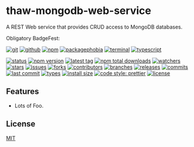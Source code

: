 # thaw-mongodb-web-service
A REST Web service that provides CRUD access to MongoDB databases.

Obligatory BadgeFest:

[![git][git-badge-image]][git-url]
[![github][github-badge-image]][github-url]
[![npm][npm-badge-image]][npm-url]
[![packagephobia][packagephobia-badge-image]][packagephobia-url]
[![terminal][terminal-badge-image]][terminal-url]
[![typescript][typescript-badge-image]][typescript-url]

[![status][status-badge-image]][status-url]
[![npm version][npm-version-badge-image]][npm-version-url]
[![latest tag][latest-tag-badge-image]][latest-tag-url]
[![npm total downloads][npm-total-downloads-badge-image]][npm-total-downloads-url]
[![watchers][watchers-badge-image]][watchers-url]
[![stars][stars-badge-image]][stars-url]
[![issues][issues-badge-image]][issues-url]
[![forks][forks-badge-image]][forks-url]
[![contributors][contributors-badge-image]][contributors-url]
[![branches][branches-badge-image]][branches-url]
[![releases][releases-badge-image]][releases-url]
[![commits][commits-badge-image]][commits-url]
[![last commit][last-commit-badge-image]][last-commit-url]
[![types][types-badge-image]][types-url]
[![install size][install-size-badge-image]][install-size-url]
[![code style: prettier][prettier-badge-image]][prettier-url]
[![license][license-badge-image]][license-url]

## Features

- Lots of Foo.

## License
[MIT](https://choosealicense.com/licenses/mit/)

[codeclimate-badge-image]: https://badgen.net/badge/icon/codeclimate?icon=codeclimate&label
[codeclimate-url]: https://codeclimate.com
[git-badge-image]: https://badgen.net/badge/icon/git?icon=git&label
[git-url]: https://git-scm.com
[github-badge-image]: https://badgen.net/badge/icon/github?icon=github&label
[github-url]: https://github.com
[npm-badge-image]: https://badgen.net/badge/icon/npm?icon=npm&label
[npm-url]: https://npmjs.com
[packagephobia-badge-image]: https://badgen.net/badge/icon/packagephobia?icon=packagephobia&label
[packagephobia-url]: https://packagephobia.com/
[terminal-badge-image]: https://badgen.net/badge/icon/terminal?icon=terminal&label
[terminal-url]: https://en.wikipedia.org/wiki/History_of_Unix
[travis-badge-image]: https://badgen.net/badge/icon/travis?icon=travis&label
[travis-url]: https://travis-ci.com
[typescript-badge-image]: https://badgen.net/badge/icon/typescript?icon=typescript&label
[typescript-url]: https://www.typescriptlang.org

[status-badge-image]: https://badgen.net/github/status/tom-weatherhead/thaw-mongodb-web-service
[status-url]: https://badgen.net/github/status/tom-weatherhead/thaw-mongodb-web-service
[build-status-badge-image]: https://secure.travis-ci.org/tom-weatherhead/thaw-mongodb-web-service.svg
[build-status-url]: https://travis-ci.org/tom-weatherhead/thaw-mongodb-web-service
[npm-version-badge-image]: https://img.shields.io/npm/v/thaw-mongodb-web-service.svg
[npm-version-url]: https://www.npmjs.com/package/thaw-mongodb-web-service
[latest-tag-badge-image]: https://badgen.net/github/tag/tom-weatherhead/thaw-mongodb-web-service
[latest-tag-url]: https://github.com/tom-weatherhead/thaw-mongodb-web-service/tags
[npm-total-downloads-badge-image]: https://img.shields.io/npm/dt/thaw-mongodb-web-service.svg
[npm-total-downloads-url]: https://www.npmjs.com/package/thaw-mongodb-web-service
[watchers-badge-image]: https://badgen.net/github/watchers/tom-weatherhead/thaw-mongodb-web-service
[watchers-url]: https://github.com/tom-weatherhead/thaw-mongodb-web-service/watchers
[stars-badge-image]: https://badgen.net/github/stars/tom-weatherhead/thaw-mongodb-web-service
[stars-url]: https://github.com/tom-weatherhead/thaw-mongodb-web-service/stargazers
[issues-badge-image]: https://badgen.net/github/issues/tom-weatherhead/thaw-mongodb-web-service
[issues-url]: https://github.com/tom-weatherhead/thaw-mongodb-web-service/issues
[forks-badge-image]: https://badgen.net/github/forks/tom-weatherhead/thaw-mongodb-web-service
[forks-url]: https://github.com/tom-weatherhead/thaw-mongodb-web-service/network/members
[contributors-badge-image]: https://badgen.net/github/contributors/tom-weatherhead/thaw-mongodb-web-service
[contributors-url]: https://github.com/tom-weatherhead/thaw-mongodb-web-service/graphs/contributors
[branches-badge-image]: https://badgen.net/github/branches/tom-weatherhead/thaw-mongodb-web-service
[branches-url]: https://github.com/tom-weatherhead/thaw-mongodb-web-service/branches
[releases-badge-image]: https://badgen.net/github/releases/tom-weatherhead/thaw-mongodb-web-service
[releases-url]: https://github.com/tom-weatherhead/thaw-mongodb-web-service/releases
[commits-badge-image]: https://badgen.net/github/commits/tom-weatherhead/thaw-mongodb-web-service
[commits-url]: https://github.com/tom-weatherhead/thaw-mongodb-web-service/commits/master
[last-commit-badge-image]: https://badgen.net/github/last-commit/tom-weatherhead/thaw-mongodb-web-service
[last-commit-url]: https://github.com/tom-weatherhead/thaw-mongodb-web-service
[types-badge-image]: https://badgen.net/npm/types/thaw-mongodb-web-service
[types-url]: https://badgen.net/npm/types/thaw-mongodb-web-service
[install-size-badge-image]: https://badgen.net/packagephobia/install/thaw-mongodb-web-service
[install-size-url]: https://badgen.net/packagephobia/install/thaw-mongodb-web-service
[known-vulnerabilities-badge-image]: https://snyk.io/test/github/tom-weatherhead/thaw-mongodb-web-service/badge.svg?targetFile=package.json&package-lock.json
[known-vulnerabilities-url]: https://snyk.io/test/github/tom-weatherhead/thaw-mongodb-web-service?targetFile=package.json&package-lock.json
[lines-of-code-badge-image]: https://badgen.net/codeclimate/loc/tom-weatherhead/thaw-mongodb-web-service
[lines-of-code-url]: https://badgen.net/codeclimate/loc/tom-weatherhead/thaw-mongodb-web-service
[technical-debt-badge-image]: https://badgen.net/codeclimate/tech-debt/tom-weatherhead/thaw-mongodb-web-service
[technical-debt-url]: https://badgen.net/codeclimate/tech-debt/tom-weatherhead/thaw-mongodb-web-service
[maintainability-badge-image]: https://api.codeclimate.com/v1/badges/a5eb95066763b9a9163b/maintainability
[maintainability-url]: https://codeclimate.com/github/tom-weatherhead/thaw-mongodb-web-service/maintainability
[test-coverage-badge-image]: https://api.codeclimate.com/v1/badges/a5eb95066763b9a9163b/test_coverage
[test-coverage-url]: https://codeclimate.com/github/tom-weatherhead/thaw-mongodb-web-service/test_coverage
[jest-badge-image]: https://img.shields.io/badge/tested_with-jest-99424f.svg
[jest-url]: https://github.com/facebook/jest
[prettier-badge-image]: https://img.shields.io/badge/code_style-prettier-ff69b4.svg?style=flat-square
[prettier-url]: https://github.com/prettier/prettier
[license-badge-image]: https://img.shields.io/github/license/mashape/apistatus.svg
[license-url]: https://github.com/tom-weatherhead/thaw-mongodb-web-service/blob/master/LICENSE

